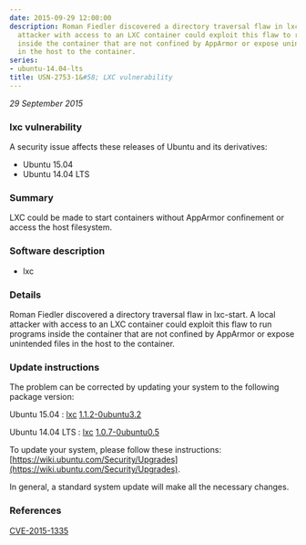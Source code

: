 ```yaml
---
date: 2015-09-29 12:00:00
description: Roman Fiedler discovered a directory traversal flaw in lxc-start. A local
  attacker with access to an LXC container could exploit this flaw to run programs
  inside the container that are not confined by AppArmor or expose unintended files
  in the host to the container.
series:
- ubuntu-14.04-lts
title: USN-2753-1&#58; LXC vulnerability
---
```


*29 September 2015*

### lxc vulnerability

A security issue affects these releases of Ubuntu and its derivatives:

* Ubuntu 15.04
* Ubuntu 14.04 LTS

### Summary

LXC could be made to start containers without AppArmor confinement or access the host filesystem.

### Software description

* lxc 

### Details

Roman Fiedler discovered a directory traversal flaw in lxc-start. A local attacker with access to an LXC container could exploit this flaw to run programs inside the container that are not confined by AppArmor or expose unintended files in the host to the container. 

### Update instructions

The problem can be corrected by updating your system to the following package version:

Ubuntu 15.04
 : [lxc](https://launchpad.net/ubuntu/+source/lxc) <span> [1.1.2-0ubuntu3.2](https://launchpad.net/ubuntu/+source/lxc/1.1.2-0ubuntu3.2) </span> 

Ubuntu 14.04 LTS
 : [lxc](https://launchpad.net/ubuntu/+source/lxc) <span> [1.0.7-0ubuntu0.5](https://launchpad.net/ubuntu/+source/lxc/1.0.7-0ubuntu0.5) </span> 

To update your system, please follow these instructions: [https://wiki.ubuntu.com/Security/Upgrades](https://wiki.ubuntu.com/Security/Upgrades).

In general, a standard system update will make all the necessary changes. 

### References

 
 [CVE-2015-1335](http://people.ubuntu.com/~ubuntu-security/cve/CVE-2015-1335)